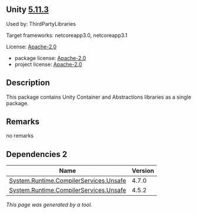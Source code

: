 Unity [5.11.3](https://www.nuget.org/packages/Unity/5.11.3)
--------------------

Used by: ThirdPartyLibraries

Target frameworks: netcoreapp3.0, netcoreapp3.1

License: [Apache-2.0](../../../../licenses/apache-2.0) 

- package license: [Apache-2.0](https://github.com/unitycontainer/unity/blob/v5.x/LICENSE) 
- project license: [Apache-2.0](https://github.com/unitycontainer/unity) 

Description
-----------
This package contains Unity Container and Abstractions libraries as a single package.

Remarks
-----------
no remarks


Dependencies 2
-----------

|Name|Version|
|----------|:----|
|[System.Runtime.CompilerServices.Unsafe](../../../../packages/nuget.org/system.runtime.compilerservices.unsafe/4.7.0)|4.7.0|
|[System.Runtime.CompilerServices.Unsafe](../../../../packages/nuget.org/system.runtime.compilerservices.unsafe/4.5.2)|4.5.2|

*This page was generated by a tool.*